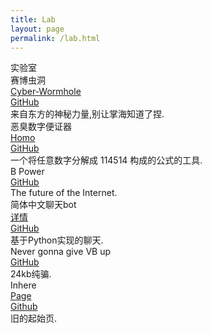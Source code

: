 ```yaml
---
title: Lab
layout: page
permalink: /lab.html
---
```

<div class="page-title">实验室</div>

<div id="project" class="things">

  <div class="things-item">
    <div class="things-title">
      赛博虫洞
    </div>
    <div class="things-link">
      <div>
        <a href="https://xiaochopin.github.io/Cyber-Wormhole/">Cyber-Wormhole</a>
      </div>
      <div>
        <a href="https://github.com/xiaochopin/Cyber-Wormhole">GitHub</a>
      </div>
    </div>
    <div class="things-list">
      <div>
        来自东方的神秘力量,别让掌海知道了捏.
      </div>
    </div>
  </div>

  <div class="things-item">
    <div class="things-title">
      恶臭数字便证器
    </div>
    <div class="things-link">
      <div>
        <a href="https://xiaochopin.github.io/homo/">Homo</a>
      </div>
      <div>
        <a href="https://github.com/xiaochopin/Homo">GitHub</a>
      </div>
    </div>
    <div class="things-list">
      <div>
        一个将任意数字分解成 114514 构成的公式的工具.
      </div>
    </div>
  </div>

  <div class="things-item">
    <div class="things-title">
      B Power
    </div>
    <div class="things-link">
      <div>
        <a href="https://github.com/xiaochopin/B-Power">GitHub</a>
      </div>
    </div>
    <div class="things-list">
      <div>
        The future of the Internet.
      </div>
    </div>
  </div>

  <div class="things-item">
    <div class="things-title">
      简体中文聊天bot
    </div>
    <div class="things-link">
      <div>
        <a href="/2022/08/13/chatbot.html">详情</a>
      </div>
      <div>
        <a href="https://github.com/xiaochopin/SimplifiedChinese-chatbot">GitHub</a>
      </div>
    </div>
    <div class="things-list">
      <div>
        基于Python实现的聊天.
      </div>
    </div>
  </div>

  <div class="things-item">
    <div class="things-title">
      Never gonna give VB up
    </div>
    <div class="things-link">
      <div>
        <a href="https://github.com/xiaochopin/Never-gonna-give-VB-up">GitHub</a>
      </div>
    </div>
    <div class="things-list">
      <div>
        24kb纯骗.
      </div>
    </div>
  </div>

  <div class="things-item">
    <div class="things-title">
      Inhere
    </div>
    <div class="things-link">
      <div>
        <a href="https://xiaochopin.github.io/Inhere/">Page</a>
      </div>
      <div>
        <a href="https://github.com/xiaochopin/Inhere">Github</a>
      </div>
    </div>
    <div class="things-list">
      <div>
        旧的起始页.
      </div>
    </div>
  </div>
  
</div>
